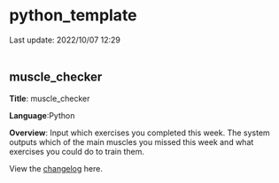 # python_template
Last update: 2022/10/07 12:29
<br><br>

## muscle_checker

**Title**: muscle_checker

**Language**:Python

**Overview**: Input which exercises you completed this week. The system outputs which of the main muscles you missed this week and what exercises you could do to train them.

View the [changelog](changelog.md) here.


